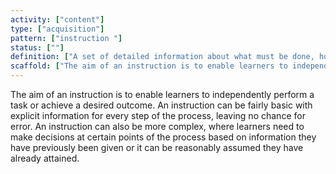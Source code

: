 ```yaml
---
activity: ["content"]
type: ["acquisition"]
pattern: ["instruction "]
status: [""]
definition: ["A set of detailed information about what must be done, how to do it and what the results should be. "]
scaffold: ["The aim of an instruction is to enable learners to independently perform a task or achieve a desired outcome. An instruction can be fairly basic with explicit information for every step of the process, leaving no chance for error. An instruction can also be more complex, where learners need to make decisions at certain points of the process based on information they have previously been given or it can be reasonably assumed they have already attained."]
---
```


The aim of an instruction is to enable learners to independently perform a task or achieve a desired outcome. An instruction can be fairly basic with explicit information for every step of the process, leaving no chance for error. An instruction can also be more complex, where learners need to make decisions at certain points of the process based on information they have previously been given or it can be reasonably assumed they have already attained.
